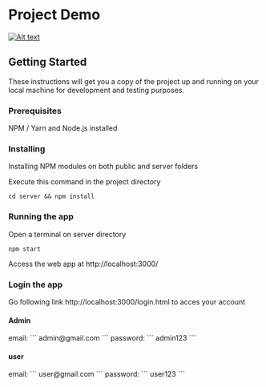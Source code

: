 # Project Demo
[![Alt text](https://img.youtube.com/vi/lXk14qt2D28/0.jpg)](https://www.youtube.com/watch?v=lXk14qt2D28)

## Getting Started

These instructions will get you a copy of the project up and running on your local machine for development and testing purposes.

### Prerequisites

NPM / Yarn and Node.js installed

### Installing

Installing NPM modules on both public and server folders

Execute this command in the project directory


```
cd server && npm install
```

### Running the app

Open a terminal on server directory

```
npm start
```


Access the web app at http://localhost:3000/

### Login the app

Go following link http://localhost:3000/login.html to acces your account 

<h4>Admin</h4>
email:
```
admin@gmail.com
```
password:
```
admin123
```
<h4>user</h4>
email:
```
user@gmail.com
```
password:
```
user123
```
